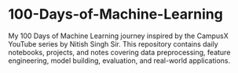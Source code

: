 # 100-Days-of-Machine-Learning
My 100 Days of Machine Learning journey inspired by the CampusX YouTube series by Nitish Singh Sir. This repository contains daily notebooks, projects, and notes covering data preprocessing, feature engineering, model building, evaluation, and real-world applications.
